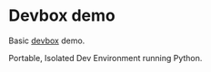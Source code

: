 # Devbox demo

Basic [devbox](https://www.jetify.com/devbox) demo.

Portable, Isolated Dev Environment running Python.
